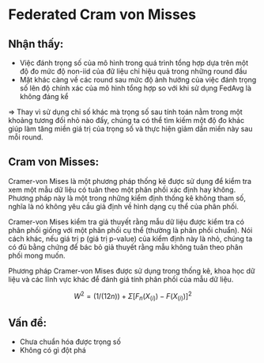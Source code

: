 # Federated Cram von Misses 

## Nhận thấy:

- Việc đánh trọng số của mô hình trong quá trình tổng hợp dựa trên một độ đo mức độ non-iid của đữ liệu chỉ hiệu quả trong những round đầu
- Mặt khác càng về các round sau mức độ ảnh hưởng của việc đánh trọng số lên độ chính xác của mô hình tổng hợp so với khi sử dụng FedAvg là không đáng kể

⇒ Thay vì sử dụng chỉ số khác mà trọng số sau tính toán nằm trong một khoảng tương đối nhỏ nào đấy, chúng ta có thể tìm kiếm một độ đo khác giúp làm tăng miền giá trị của trọng số và thực hiện giảm dần miền này sau mỗi round.

## Cram von Misses:

Cramer-von Mises là một phương pháp thống kê được sử dụng để kiểm tra xem một mẫu dữ liệu có tuân theo một phân phối xác định hay không. Phương pháp này là một trong những kiểm định thống kê không tham số, nghĩa là nó không yêu cầu giả định về hình dạng cụ thể của phân phối.

Cramer-von Mises kiểm tra giả thuyết rằng mẫu dữ liệu được kiểm tra có phân phối giống với một phân phối cụ thể (thường là phân phối chuẩn). Nói cách khác, nếu giá trị p (giá trị p-value) của kiểm định này là nhỏ, chúng ta có đủ bằng chứng để bác bỏ giả thuyết rằng mẫu không tuân theo phân phối mong muốn.

Phương pháp Cramer-von Mises được sử dụng trong thống kê, khoa học dữ liệu và các lĩnh vực khác để đánh giá tính phân phối của mẫu dữ liệu.

$$W^2 = (1 / (12n)) + Σ [F_n(X_(i)) - F(X_(i))]^2$$


## Vấn đề:
- Chưa chuẩn hóa được trọng số
- Không có gì đột phá
